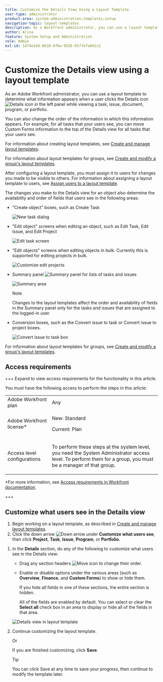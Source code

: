```yaml
---
title: Customize the Details View Using a Layout Template
user-type: administrator
product-area: system-administration;templates;setup
navigation-topic: layout-templates
description: As a Workfront administrator, you can use a layout template to determine what information appears when a user selects the Details section in the left panel while viewing a task, issue, document, program, or portfolio.
author: Alina
feature: System Setup and Administration
role: Admin
exl-id: 1474e1dd-9b10-476e-9526-6577efa8d1c2
---
```

# Customize the Details view using a layout template

<!--<span class="preview">The highlighted information on this page refers to functionality not yet generally available. It is available for all customers in the Preview environment and for a select group of customers in the Production environment.</span>-->

As an Adobe Workfront administrator, you can use a layout template to determine what information appears when a user clicks the Details icon ![Details icon](assets/project-details-icon.png) in the left panel while viewing a task, issue, document, program, or portfolio.

<!--
or billing record
-->

You can also change the order of the information in which this information appears. For example, for all tasks that your users see, you can move Custom Forms information to the top of the Details view for all tasks that your users see.

For information about creating layout templates, see [Create and manage layout templates](../use-layout-templates/create-and-manage-layout-templates.md). 

For information about layout templates for groups, see [Create and modify a group's layout templates](../../../administration-and-setup/manage-groups/work-with-group-objects/create-and-modify-a-groups-layout-templates.md).

After configuring a layout template, you must assign it to users for changes you made to be visible to others. For information about assigning a layout template to users, see [Assign users to a layout template](../use-layout-templates/assign-users-to-layout-template.md).

The changes you make to the Details view for an object also determine the availability and order of fields that users see in the following areas:


* "Create object" boxes, such as Create Task

  ![New task dialog](assets/new-task-dialog.png)


* "Edit object" screens when editing an object, such as Edit Task, Edit Issue, and Edit Project

  ![Edit task screen](assets/edit-task-screen.png)


* "Edit objects" screens when editing objects in bulk. Currently this is supported for editing projects in bulk.

  ![Customize edit projects](assets/customize-edit-projects-in-bulk-box-with-layout-template.png)
  

* Summary panel ![Summary panel](assets/summary-panel-icon.png) for lists of tasks and issues

  ![Summary area](assets/summary-area.png)

  >[!NOTE]
  >
  >Changes to the layout templates affect the order and availability of fields in the Summary panel only for the tasks and issues that are assigned to the logged-in user.

* Conversion boxes, such as the Convert issue to task or Convert issue to project boxes. 

  ![Convert issue to task box](assets/convert-issue-to-task-box.png)

For information about layout templates for groups, see [Create and modify a group's layout templates](../../../administration-and-setup/manage-groups/work-with-group-objects/create-and-modify-a-groups-layout-templates.md).

## Access requirements

+++ Expand to view access requirements for the functionality in this article.

You must have the following access to perform the steps in this article: 

<table style="table-layout:auto"> 
 <col> 
 <col> 
 <tbody> 
  <tr> 
   <td role="rowheader">Adobe Workfront plan</td> 
   <td>Any</td> 
  </tr> 
  <tr> 
   <td role="rowheader">Adobe Workfront license*</td> 
   <td><p>New: Standard</p>
  <p> Current: Plan</p>
   </td> 
  </tr> 
  <tr> 
   <td role="rowheader">Access level configurations</td> 
   <td> <p>To perform these steps at the system level, you need the System Administrator access level.
To perform them for a group, you must be a manager of that group.</p> </td> 
  </tr> 
 </tbody> 
</table>

*For more information, see [Access requirements in Workfront documentation](/help/quicksilver/administration-and-setup/add-users/access-levels-and-object-permissions/access-level-requirements-in-documentation.md). 

+++

## Customize what users see in the Details view

1. Begin working on a layout template, as described in [Create and manage layout templates](../../../administration-and-setup/customize-workfront/use-layout-templates/create-and-manage-layout-templates.md).
1. Click the down arrow ![Down arrow](assets/dropdown-arrow-12x12.png) under **Customize what users see**, then click **Project**, **Task**, **Issue**, **Program**, or **Portfolio.**
<!--
, or billing record
-->

1. In the **Details** section, do any of the following to customize what users see in the Details view:

   * Drag any section headers ![Move icon](assets/move-icon---dots.png) to change their order.
   * Enable or disable options under the various areas (such as **Overview**, **Finance**, and **Custom Forms**) to show or hide them.

     If you hide all fields in one of these sections, the entire section is hidden.

     All of the fields are enabled by default. You can select or clear the **Select all** check box in an area to display or hide all of the fields in that area.

   ![Details view in layout template](assets/layout-template-details-view.png)

1. Continue customizing the layout template.

   Or

   If you are finished customizing, click **Save**.

   >[!TIP]
   >
   >You can click Save at any time to save your progress, then continue to modify the template later.
